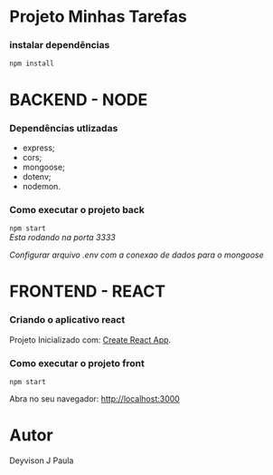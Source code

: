 # Projeto Minhas Tarefas

### instalar dependências
`npm install`

# BACKEND - NODE

### Dependências utlizadas
- express;
- cors;
- mongoose;
- dotenv;
- nodemon.

### Como executar o projeto back
`npm start`   
*Esta rodando na porta 3333*

*Configurar arquivo .env com a conexao de dados para o mongoose*

# FRONTEND - REACT

### Criando o aplicativo react

Projeto Inicializado com: [Create React App](https://github.com/facebook/create-react-app).

### Como executar o projeto front
`npm start`

Abra no seu navegador: [http://localhost:3000](http://localhost:3000) 


# Autor
Deyvison J Paula